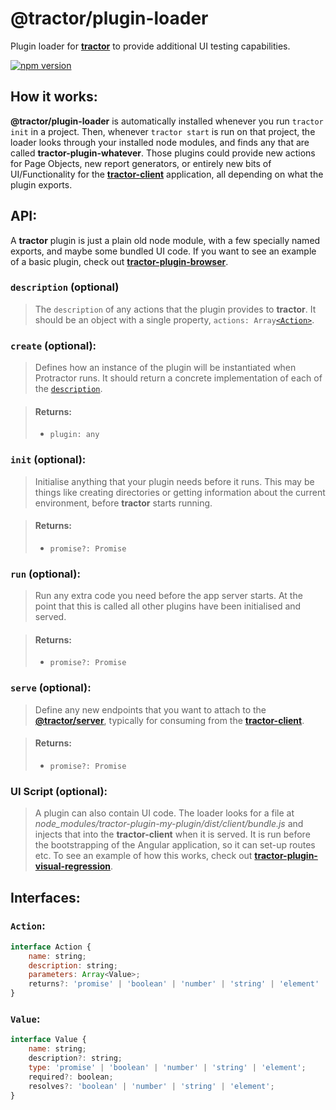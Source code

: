 # @tractor/plugin-loader

Plugin loader for [**tractor**](https://github.com/TradeMe/tractor) to provide additional UI testing capabilities.

[![npm version](https://img.shields.io/npm/v/@tractor/plugin-loader.svg)](https://www.npmjs.com/package/@tractor/plugin-loader)

## How it works:

**@tractor/plugin-loader** is automatically installed whenever you run `tractor init` in a project. Then, whenever `tractor start` is run on that project, the loader looks through your installed node modules, and finds any that are called **tractor-plugin-whatever**. Those plugins could provide new actions for Page Objects, new report generators, or entirely new bits of UI/Functionality for the [**tractor-client**](https://github.com/phenomnomnominal/tractor-client) application, all depending on what the plugin exports.

## API:

A **tractor** plugin is just a plain old node module, with a few specially named exports, and maybe some bundled UI code. If you want to see an example of a basic plugin, check out [**tractor-plugin-browser**](https://github.com/phenomnomnominal/tractor-plugin-browser).

### `description` (optional)

> The `description` of any actions that the plugin provides to **tractor**. It should be an object with a single property, `actions: Array`[`<Action>`](https://github.com/phenomnomnominal/tractor-plugin-loader#action).

### `create` (optional):

> Defines how an instance of the plugin will be instantiated when Protractor runs. It should return a concrete implementation of each of the [`description`](https://github.com/phenomnomnominal/tractor-plugin-loader#description-optional).

> #### Returns:
> * `plugin: any`

### `init` (optional):

> Initialise anything that your plugin needs before it runs. This may be things like creating directories or getting information about the current environment, before **tractor** starts running.

> #### Returns:
> * `promise?: Promise`

### `run` (optional):

> Run any extra code you need before the app server starts. At the point that this is called all other plugins have been initialised and served.

> #### Returns:
> * `promise?: Promise`

### `serve` (optional):

> Define any new endpoints that you want to attach to the [**@tractor/server**](https://github.com/phenomnomnominal/tractor-server), typically for consuming from the [**tractor-client**](https://github.com/phenomnomnominal/tractor-client).

> #### Returns:
> * `promise?: Promise`

### UI Script (optional):

> A plugin can also contain UI code. The loader looks for a file at *node_modules/tractor-plugin-my-plugin/dist/client/bundle.js* and injects that into the **tractor-client** when it is served. It is run before the bootstrapping of the Angular application, so it can set-up routes etc. To see an example of how this works, check out [**tractor-plugin-visual-regression**](https://github.com/phenomnomnominal/tractor-plugin-visual-regression).

## Interfaces:

### `Action`:

```javascript
interface Action {
    name: string;
    description: string;
    parameters: Array<Value>;
    returns?: 'promise' | 'boolean' | 'number' | 'string' | 'element' | Value;
}
```

### `Value`:

```javascript
interface Value {
    name: string;
    description?: string;
    type: 'promise' | 'boolean' | 'number' | 'string' | 'element';
    required?: boolean;
    resolves?: 'boolean' | 'number' | 'string' | 'element';
}
```
